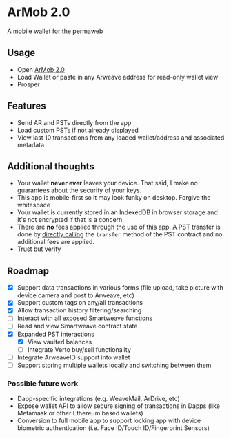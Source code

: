 # ArMob 2.0

A mobile wallet for the permaweb

## Usage

- Open [ArMob 2.0](https://acolytec3.github.io/armob-2.0)
- Load Wallet or paste in any Arweave address for read-only wallet view
- Prosper

## Features
- Send AR and PSTs directly from the app
- Load custom PSTs if not already displayed
- View last 10 transactions from any loaded wallet/address and associated metadata

## Additional thoughts
 - Your wallet **never ever** leaves your device.  That said, I make no guarantees about the security of your keys.
 - This app is mobile-first so it may look funky on desktop.  Forgive the whitespace
 - Your wallet is currently stored in an IndexedDB in browser storage and it's not encrypted if that is a concern. 
 - There are **no** fees applied through the use of this app.  A PST transfer is done by [directly calling](https://github.com/acolytec3/ArMob-2.0/blob/b730e534cff86664a49c5307baffd0367f1ba3a1/src/providers/wallets.ts#L165) the `transfer` method of the PST contract and no additional fees are applied.  
 - Trust but verify
 
 ## Roadmap
- [x] Support data transactions in various forms (file upload, take picture with device camera and post to Arweave, etc)
- [x] Support custom tags on any/all transactions
- [x] Allow transaction history filtering/searching
- [ ] Interact with all exposed Smartweave functions
- [ ] Read and view Smartweave contract state
- [x] Expanded PST interactions
    - [x] View vaulted balances
    - [ ] Integrate Verto buy/sell functionality
- [ ] Integrate ArweaveID support into wallet
- [ ] Support storing multiple wallets locally and switching between them

### Possible future work
- Dapp-specific integrations (e.g. WeaveMail, ArDrive, etc)
- Expose wallet API to allow secure signing of transactions in Dapps (like Metamask or other Ethereum based wallets)
- Conversion to full mobile app to support locking app with device biometric authentication (i.e. Face ID/Touch ID/Fingerprint Sensors)


